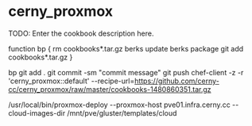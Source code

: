 # cerny_proxmox

TODO: Enter the cookbook description here.

function bp {
    rm cookbooks*.tar.gz
    berks update
    berks package
    git add cookbooks*.tar.gz
}

bp
git add .
git commit -sm "commit message"
git push
chef-client -z -r 'cerny_proxmox::default' --recipe-url=https://github.com/cerny-cc/cerny_proxmox/raw/master/cookbooks-1480860351.tar.gz


/usr/local/bin/proxmox-deploy --proxmox-host pve01.infra.cerny.cc --cloud-images-dir /mnt/pve/gluster/templates/cloud
